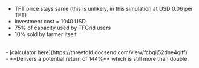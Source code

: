 - TFT price stays same (this is unlikely, in this simulation at USD 0.06 per TFT)
- investment cost = 1040 USD
- 75% of capacity used by TFGrid users
- 10% sold by farmer itself
<BR>  
- [calculator here](https://threefold.docsend.com/view/fcbqij52dne4qiff)
<BR>  
- **Delivers a potential return of 144%** which is still more than double.
